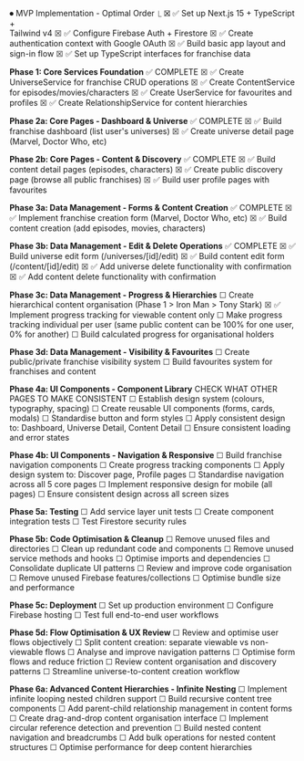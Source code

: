 ⏺ MVP Implementation - Optimal Order
  ⎿ ☒ ✅ Set up Next.js 15 + TypeScript +          
      Tailwind v4
    ☒ ✅ Configure Firebase Auth + Firestore
    ☒ ✅ Create authentication context with 
      Google OAuth
    ☒ ✅ Build basic app layout and sign-in flow
    ☒ ✅ Set up TypeScript interfaces for 
      franchise data

**Phase 1: Core Services Foundation** ✅ COMPLETE
    ☒ ✅ Create UniverseService for franchise CRUD
      operations
    ☒ ✅ Create ContentService for
      episodes/movies/characters
    ☒ ✅ Create UserService for favourites and
      profiles
    ☒ ✅ Create RelationshipService for content
      hierarchies

**Phase 2a: Core Pages - Dashboard & Universe** ✅ COMPLETE
    ☒ ✅ Build franchise dashboard (list user's
      universes)
    ☒ ✅ Create universe detail page (Marvel, Doctor
      Who, etc)

**Phase 2b: Core Pages - Content & Discovery** ✅ COMPLETE
    ☒ ✅ Build content detail pages (episodes,
      characters)
    ☒ ✅ Create public discovery page (browse all
      public franchises)
    ☒ ✅ Build user profile pages with favourites

**Phase 3a: Data Management - Forms & Content Creation** ✅ COMPLETE
    ☒ ✅ Implement franchise creation form (Marvel,
      Doctor Who, etc)
    ☒ ✅ Build content creation (add episodes,
      movies, characters)

**Phase 3b: Data Management - Edit & Delete Operations** ✅ COMPLETE
    ☒ ✅ Build universe edit form (/universes/[id]/edit)
    ☒ ✅ Build content edit form (/content/[id]/edit)
    ☒ ✅ Add universe delete functionality with confirmation
    ☒ ✅ Add content delete functionality with confirmation

**Phase 3c: Data Management - Progress & Hierarchies**
    ☐ Create hierarchical content organisation
      (Phase 1 > Iron Man > Tony Stark)
    ☒ ✅ Implement progress tracking for viewable
      content only
    ☐ Make progress tracking individual per user 
      (same public content can be 100% for one user, 0% for another)
    ☐ Build calculated progress for
      organisational holders

**Phase 3d: Data Management - Visibility & Favourites**
    ☐ Create public/private franchise visibility
      system
    ☐ Build favourites system for franchises and
      content

**Phase 4a: UI Components - Component Library**
CHECK WHAT OTHER PAGES TO MAKE CONSISTENT
    ☐ Establish design system (colours, typography, spacing)
    ☐ Create reusable UI components (forms, cards, modals)
    ☐ Standardise button and form styles
    ☐ Apply consistent design to: Dashboard, Universe Detail, Content Detail
    ☐ Ensure consistent loading and error states

**Phase 4b: UI Components - Navigation & Responsive**
    ☐ Build franchise navigation components
    ☐ Create progress tracking components
    ☐ Apply design system to: Discover page, Profile pages
    ☐ Standardise navigation across all 5 core pages
    ☐ Implement responsive design for mobile (all pages)
    ☐ Ensure consistent design across all screen sizes

**Phase 5a: Testing**
    ☐ Add service layer unit tests
    ☐ Create component integration tests
    ☐ Test Firestore security rules

**Phase 5b: Code Optimisation & Cleanup**
    ☐ Remove unused files and directories
    ☐ Clean up redundant code and components
    ☐ Remove unused service methods and hooks
    ☐ Optimise imports and dependencies
    ☐ Consolidate duplicate UI patterns
    ☐ Review and improve code organisation
    ☐ Remove unused Firebase features/collections
    ☐ Optimise bundle size and performance

**Phase 5c: Deployment**
    ☐ Set up production environment
    ☐ Configure Firebase hosting
    ☐ Test full end-to-end user workflows

**Phase 5d: Flow Optimisation & UX Review**
    ☐ Review and optimise user flows objectively
    ☐ Split content creation: separate viewable vs non-viewable flows
    ☐ Analyse and improve navigation patterns
    ☐ Optimise form flows and reduce friction
    ☐ Review content organisation and discovery patterns
    ☐ Streamline universe-to-content creation workflow

**Phase 6a: Advanced Content Hierarchies - Infinite Nesting**
    ☐ Implement infinite looping nested children support
    ☐ Build recursive content tree components
    ☐ Add parent-child relationship management in content forms
    ☐ Create drag-and-drop content organisation interface
    ☐ Implement circular reference detection and prevention
    ☐ Build nested content navigation and breadcrumbs
    ☐ Add bulk operations for nested content structures
    ☐ Optimise performance for deep content hierarchies